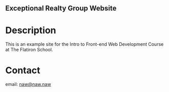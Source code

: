 Exceptional Realty Group Website
---

# Description

This is an example site for the Intro to Front-end Web Development Course at The Flatiron School.

# Contact

email: naw@naw.naw
